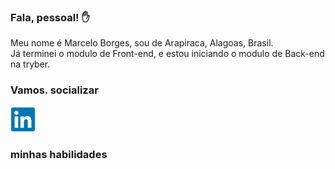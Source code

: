### Fala, pessoal! :hand:

Meu nome é Marcelo Borges, sou de Arapiraca, Alagoas, Brasil.</br>
Já terminei o modulo de Front-end, e estou iniciando o modulo de Back-end na tryber.</br>

### Vamos. socializar
<a href="https://www.linkedin.com/in/marcelllombm/" target="_blank" >
  <img align="" height="40" width="40"  src="https://raw.githubusercontent.com/devicons/devicon/master/icons/linkedin/linkedin-plain.svg"  />
</a>

### minhas habilidades
